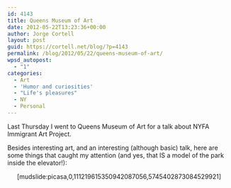 ```yaml
---
id: 4143
title: Queens Museum of Art
date: 2012-05-22T13:23:36+00:00
author: Jorge Cortell
layout: post
guid: https://cortell.net/blog/?p=4143
permalink: /blog/2012/05/22/queens-museum-of-art/
wpsd_autopost:
  - "1"
categories:
  - Art
  - 'Humor and curiosities'
  - "Life's pleasures"
  - NY
  - Personal
---
```

Last Thursday I went to Queens Museum of Art for a talk about NYFA Immigrant Art Project.

Besides interesting art, and an interesting (although basic) talk, here are some things that caught my attention (and yes, that IS a model of the park inside the elevator!): 

<p style="text-align: center">
  [mudslide:picasa,0,111219615350942087056,5745402873084529921]
</p>